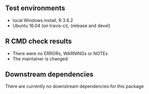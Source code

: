 ## Test environments
* local Windows install, R 3.6.2
* Ubuntu 16.04 (on travis-ci), (release and devel)

## R CMD check results
* There were no ERRORs, WARNINGs or NOTEs
* The maintainer is changed

## Downstream dependencies
There are currently no downstream dependencies for this package
